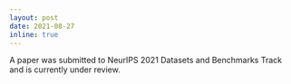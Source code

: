 ```yaml
---
layout: post
date: 2021-08-27
inline: true
---
```


A paper was submitted to NeurIPS 2021 Datasets and Benchmarks Track and is currently under review. 
